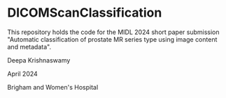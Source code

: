 # DICOMScanClassification

This repository holds the code for the MIDL 2024 short paper submission "Automatic classification of prostate MR series type using image content and metadata". 

Deepa Krishnaswamy

April 2024

Brigham and Women's Hospital
